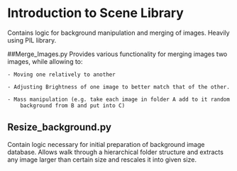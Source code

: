 # Introduction to Scene Library

Contains logic for background manipulation and merging of images.
Heavily using PIL library.

##Merge_Images.py
Provides various functionality for merging images two images, while allowing to:

    - Moving one relatively to another
    
    - Adjusting Brightness of one image to better match that of the other.
    
    - Mass manipulation (e.g. take each image in folder A add to it random 
        background from B and put into C)
        
## Resize_background.py
Contain logic necessary for initial preparation of background image database. 
Allows walk through a hierarchical folder structure and extracts any image
larger than certain size and rescales it into given size.